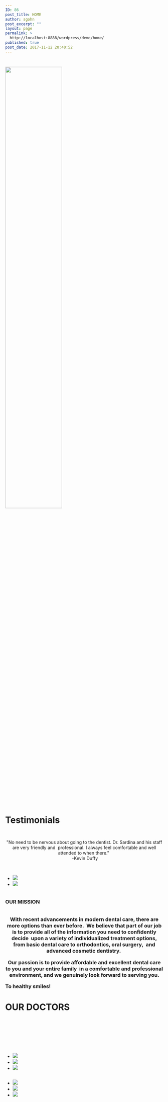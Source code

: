 ```yaml
---
ID: 86
post_title: HOME
author: sgohn
post_excerpt: ""
layout: page
permalink: >
  http://localhost:8888/wordpress/demo/home/
published: true
post_date: 2017-11-12 20:40:52
---
```

<div id="intro">
<div class="wrap_1280">

<div class="space"></div>

<h1 class="intro-tagline"></h1>

<div class="space"></div>

<div class="logo_image1"><img src="http://localhost:8888/wordpress/demo/wp-content/uploads/2017/10/cropped-Logo_vFinal.png" alt="" width="60%"  class="alignnone size-full wp-image-57" /></div>

</div>
</div>

<div id="intro2">
<div class="wrap_1280">

  <div class="nolayer"></div>
  
  <div class="layer">
   <h1 class="intro-tagline"><p class="intro-text">Testimonials</h1><br /><center>
   "No need to be nervous about going to the dentist. Dr. Sardina and his staff are very friendly and 
professional. I always feel comfortable and well attended to when there." <br />
 -Kevin Duffy</center>

  </p><br />
 
  
<div class="large-12 columns">
<center>
<ul class="clearing-thumbs small-block-grid-1 medium-block-grid-6 large-block-grid-6" data-clearing>

<li>
<a href="https://placehold.it/100x100&text=[img]"><img class="doctorphoto" data-caption="caption here..." src="https://placehold.it/100x100&text=[img]"></a></img>
</li>
<li>
<a href="https://placehold.it/100x100&text=[img]"><img class="doctorphoto" data-caption="caption 2 here..." src="https://placehold.it/100x100&text=[img]"></a>
</li>
</ul></center>
   </div>
  </div>
  </div>
</div>



<div id="intro3">
<div class="wrap_1280">

<div class="layerdark-black"><h3 class="intro-tagline">
   <p class="intro-text">OUR MISSION</p><br />
   
<center>With recent advancements in modern dental care, there are more options than ever before. 
We believe that part of our job is to provide all of the information you need to confidently decide 
upon a variety of individualized treatment options, from basic dental care to orthodontics, oral surgery, 
and advanced cosmetic dentistry. 

Our passion is to provide affordable and excellent dental care to you and your entire family 
in a comfortable and professional environment, and we genuinely look forward to serving you.</center>

To healthy smiles!
</div>

</div>
</div>

<div id="intro4">
<div class="wrap_1280">

   <h1 class="intro-tagline"><p class="intro-text">OUR DOCTORS<br /><br />
  </p><br />
  </h1>
<center>
<div class="large-12 columns">

<ul class="clearing-thumbs small-block-grid-1 medium-block-grid-3 large-block-grid-3" data-clearing>

<li>
<a href="https://placehold.it/300x300&text=[img]"><img class="doctorphoto" data-caption="caption here..." src="https://placehold.it/300x300&text=[img]"></a></img>
</li>
<li>
<a href="https://placehold.it/300x300&text=[img]"><img class="doctorphoto" data-caption="caption 2 here..." src="https://placehold.it/300x300&text=[img]"></a>
</li>
<li>
<a href="https://placehold.it/300x300&text=[img]"><img class="doctorphoto" data-caption="caption 3 here..." src="https://placehold.it/300x300&text=[img]"></a>
</li>
</ul>
</div>
</div>

</div>
</div>
<!--#intro-->
<script type="text/javascript">

   jQuery(document).ready(function(){

	jQuery('#intro').parallax("50%", 0.4);

   });

</script>
<head>
<meta charset="utf-8">

<meta name="viewport" content="width=device-width, initial-scale=1.0">
<title>Foundation 5</title>

<link rel="stylesheet" href="https://cdnjs.cloudflare.com/ajax/libs/foundation/5.5.3/css/normalize.min.css">
<link rel="stylesheet" href="https://cdnjs.cloudflare.com/ajax/libs/foundation/5.5.3/css/foundation.min.css">
<link href='https://cdnjs.cloudflare.com/ajax/libs/foundicons/3.0.0/foundation-icons.css' rel='stylesheet' type='text/css'>

<script src="https://cdnjs.cloudflare.com/ajax/libs/modernizr/2.8.3/modernizr.min.js"></script>
</head>
<body>

<div class="large-12 columns">

<ul class="clearing-thumbs small-block-grid-1 medium-block-grid-3 large-block-grid-3" data-clearing>

<li>
<a href="https://placehold.it/300x300&text=[img]"><img class="doctorphoto" data-caption="caption here..." src="https://placehold.it/300x300&text=[img]"></a></img>
</li>
<li>
<a href="https://placehold.it/300x300&text=[img]"><img class="doctorphoto" data-caption="caption 2 here..." src="https://placehold.it/300x300&text=[img]"></a>
</li>
<li>
<a href="https://placehold.it/300x300&text=[img]"><img class="doctorphoto" data-caption="caption 3 here..." src="https://placehold.it/300x300&text=[img]"></a>
</li>
</ul>
</div>
</div>

<script src="https://code.jquery.com/jquery-2.1.4.min.js"></script>
<script src="https://cdnjs.cloudflare.com/ajax/libs/foundation/5.5.3/js/foundation.min.js"></script>
<script>
      $(document).foundation();
    </script>
</body>